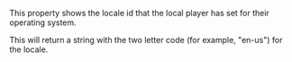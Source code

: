 This property shows the locale id that the local player has set for their
operating system.

This will return a string with the two letter code (for example, "en-us")
for the locale.